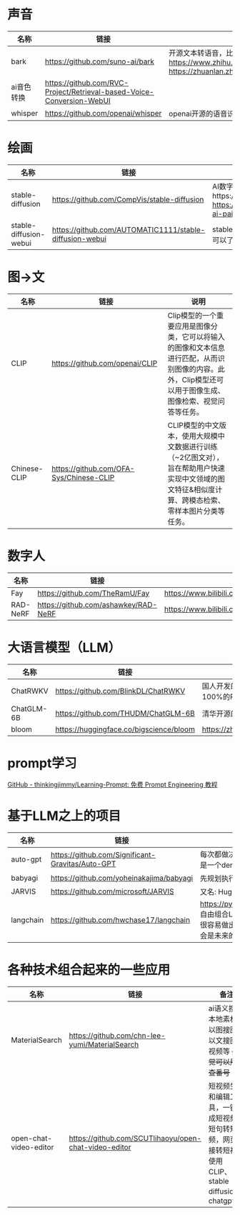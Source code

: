 # 声音

| 名称  | 链接  | 说明  |
| --- | --- | --- |
| bark | https://github.com/suno-ai/bark | 开源文本转语音，比较推荐<br/>https://www.zhihu.com/zvideo/1634269172917153793<br/>https://zhuanlan.zhihu.com/p/626243960 |
| ai音色转换 | https://github.com/RVC-Project/Retrieval-based-Voice-Conversion-WebUI |     |
| whisper | https://github.com/openai/whisper | openai开源的语音识别 |

# 绘画

| 名称  | 链接  | 说明  |
| --- | --- | --- |
| stable-diffusion | https://github.com/CompVis/stable-diffusion | AI数字绘画https://zhuanlan.zhihu.com/p/560226367 <br>https://github.com/hua1995116/awesome-ai-painting |
| stable-diffusion-webui | https://github.com/AUTOMATIC1111/stable-diffusion-webui | stable-diffusion的web客户端，直接用这个就可以了 |

# 图->文

| 名称  | 链接  | 说明  |
| --- | --- | --- |
| CLIP | https://github.com/openai/CLIP | Clip模型的一个重要应用是图像分类，它可以将输入的图像和文本信息进行匹配，从而识别图像的内容。此外，Clip模型还可以用于图像生成、图像检索、视觉问答等任务。 |
| Chinese-CLIP | https://github.com/OFA-Sys/Chinese-CLIP | CLIP模型的中文版本，使用大规模中文数据进行训练（~2亿图文对），旨在帮助用户快速实现中文领域的图文特征&相似度计算、跨模态检索、零样本图片分类等任务。 |

# 数字人

| 名称  | 链接  | 说明  |
| --- | --- | --- |
| Fay | https://github.com/TheRamU/Fay | https://www.bilibili.com/video/BV1Dg4y1V7pn/ |
| RAD-NeRF | https://github.com/ashawkey/RAD-NeRF | https://www.bilibili.com/video/BV1rm4y1C7C4/ |

# 大语言模型（LLM）

| 名称  | 链接  | 备注  |
| --- | --- | --- |
| ChatRWKV | https://github.com/BlinkDL/ChatRWKV | 国人开发的，类似ChatGPT，但底层是100%的RNN（循环神经网络） |
| ChatGLM-6B | https://github.com/THUDM/ChatGLM-6B | 清华开源的 |
| bloom | https://huggingface.co/bigscience/bloom | https://zhuanlan.zhihu.com/p/603518061 |

# prompt学习

[GitHub - thinkingjimmy/Learning-Prompt: 免费 Prompt Engineering 教程](https://github.com/thinkingjimmy/Learning-Prompt)

# 基于LLM之上的项目

| 名称  | 链接  | 备注  |
| --- | --- | --- |
| auto-gpt | https://github.com/Significant-Gravitas/Auto-GPT | 每次都做决策，从给出的命令列表中选择一个执行，有点类似贪心算法；它更像是一个demo，给大家指明了一条使用大模型的新道路 |
| babyagi | https://github.com/yoheinakajima/babyagi | 先规划执行步骤，再顺序执行 |
| JARVIS | https://github.com/microsoft/JARVIS | 又名: HuggingGPT。先做任务规划，再执行，可以使用HugingFace上的模型 |
| langchain | https://github.com/hwchase17/langchain | https://python.langchain.com/en/latest/use_cases/question_answering.html <br>自由组合LLM，也对接了向量数据库、autogpt、babyagi等，基于这个项目可以很容易做出特定文档的QA机器人、DND角色扮演游戏等等。个人感觉langchain会是未来的基础框架 |

# 各种技术组合起来的一些应用

| 名称  | 链接  | 备注  |
| --- | --- | --- |
| MaterialSearch | https://github.com/chn-lee-yumi/MaterialSearch | ai语义搜索本地素材，以图搜图，以文搜图搜视频等 ~~感觉可以用来查番号~~ |
| open-chat-video-editor | https://github.com/SCUTlihaoyu/open-chat-video-editor | 短视频生成和编辑工具，一键生成短视频，短句转短视频，网页链接转短视频<br/>使用CLIP、stable diffusion、chatgpt |
